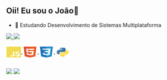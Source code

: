 ## Oii! Eu sou o João👋



- 🌱 Estudando Desenvolvimento de Sistemas Multiplataforma


<div>
  <a href="https://github.com/JoaoVictor-tech">
    <img height="180em" src="https://github-readme-stats.vercel.app/api?username=JoaoVictor-tech&show_icons=true&theme=dracula"/>
       <img height="180em" src="https://github-readme-stats.vercel.app/api/top-langs/?username=JoaoVictor-tech&layout=compact&langs_coun=16t&theme=dracula"/>
</div>

<div style="display: inline_block"><br>
  <img align="center" alt="Joao-Js" height="30" width="40" src="https://raw.githubusercontent.com/devicons/devicon/master/icons/javascript/javascript-plain.svg">  
  <img align="center" alt="Joao-HTML" height="30" width="40" src="https://raw.githubusercontent.com/devicons/devicon/master/icons/html5/html5-original.svg">
  <img align="center" alt="Joao-CSS" height="30" width="40" src="https://raw.githubusercontent.com/devicons/devicon/master/icons/css3/css3-original.svg">
  <img align="center" alt="Joao-Python" height="30" width="40" src="https://raw.githubusercontent.com/devicons/devicon/master/icons/python/python-original.svg">
</div>

##

<div> 
  <a href="https://instagram.com/joao.arruda.5851127" target="_blank"><img src="https://img.shields.io/badge/-Instagram-%23E4405F?style=for-the-badge&logo=instagram&logoColor=white" target="_blank"></a>
  <a href = "mailto:jumpiertie39378170406@gmail.com"><img src="https://img.shields.io/badge/-Gmail-%23333?style=for-the-badge&logo=gmail&logoColor=white" target="_blank"></a>
  
